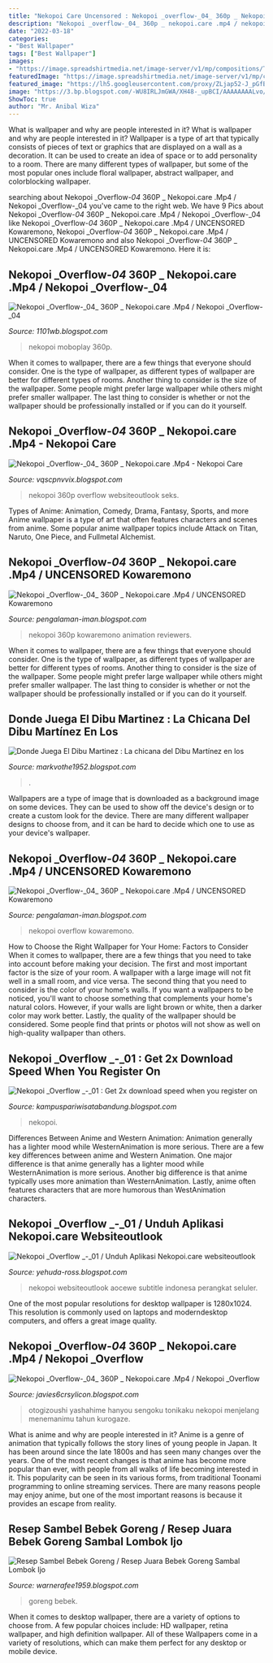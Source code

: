 ```yaml
---
title: "Nekopoi Care Uncensored : Nekopoi _overflow-_04_ 360p _ Nekopoi.care .mp4"
description: "Nekopoi _overflow-_04_ 360p _ nekopoi.care .mp4 / nekopoi _overflow"
date: "2022-03-18"
categories:
- "Best Wallpaper"
tags: ["Best Wallpaper"]
images:
- "https://image.spreadshirtmedia.net/image-server/v1/mp/compositions/T813A645PA3803PT17X58Y44D174990559S100/views/1,width=378,height=378,backgroundColor=F2F2F2/ayaneko-poikaystaevae.jpg"
featuredImage: "https://image.spreadshirtmedia.net/image-server/v1/mp/compositions/T813A645PA3803PT17X58Y44D174990559S100/views/1,width=378,height=378,backgroundColor=F2F2F2/ayaneko-poikaystaevae.jpg"
featured_image: "https://lh5.googleusercontent.com/proxy/ZLjap52-J_pGfBbUWZGixn6bt91gpYuptaUCmDNZruJ8NU9IJ-PSRw8MY9i-0FWFWL-FtpH0wkY8rkLtCkPFu9iCvYnFPmCj614SNW5Wc4OWTRo3Llrd_zfabTk63oM4khjoeDJ36ZUMBdf00uSDkoEaq1oltyEZZLxg1Dmoxt_AO8ckDOOQgt-O0QbE7L7KV89sf_FAVvji2u_6ESUx7Jfy=w1200-h630-p-k-no-nu"
image: "https://3.bp.blogspot.com/-WU8IRLJmGWA/XH48-_upBCI/AAAAAAAALvo/c9rtj9EE01cxpyOLRdxbdzLVBVI1kWuEQCLcBGAs/s1600/pm8_poi.jpg"
ShowToc: true
author: "Mr. Anibal Wiza"
---
```



What is wallpaper and why are people interested in it?
What is wallpaper and why are people interested in it?
Wallpaper is a type of art that typically consists of pieces of text or graphics that are displayed on a wall as a decoration. It can be used to create an idea of space or to add personality to a room. There are many different types of wallpaper, but some of the most popular ones include floral wallpaper, abstract wallpaper, and colorblocking wallpaper.

	

		
searching about Nekopoi _Overflow-_04_ 360P _ Nekopoi.care .Mp4 / Nekopoi _Overflow-_04 you've came to the right web. We have 9 Pics about Nekopoi _Overflow-_04_ 360P _ Nekopoi.care .Mp4 / Nekopoi _Overflow-_04 like Nekopoi _Overflow-_04_ 360P _ Nekopoi.care .Mp4 / UNCENSORED Kowaremono, Nekopoi _Overflow-_04_ 360P _ Nekopoi.care .Mp4 / UNCENSORED Kowaremono and also Nekopoi _Overflow-_04_ 360P _ Nekopoi.care .Mp4 / UNCENSORED Kowaremono. Here it is:
		
    
## Nekopoi _Overflow-_04_ 360P _ Nekopoi.care .Mp4 / Nekopoi _Overflow-_04

<img loading=lazy src="https://lh5.googleusercontent.com/proxy/R13tWIJ4Rel_hDVJGQMTO5RcWABJxydOI2h8AoCaWhwk4EJKqIrJoDFAu1CuB5kSf6wEofTY-LiJW9Sr-IwjWfbtXUQ1xUaNxNm-IjAbJzKmZY6qkXbRChrXRg=s0-d" onerror="this.onerror=null;this.src='https://tse1.mm.bing.net/th?id=OIP.-Brt165XeaiUfKwV8HwFPAAAAA&amp;pid=15.1';" alt="Nekopoi _Overflow-_04_ 360P _ Nekopoi.care .Mp4 / Nekopoi _Overflow-_04">

_Source: 1101wb.blogspot.com_

>nekopoi moboplay 360p. 

	

When it comes to wallpaper, there are a few things that everyone should consider. One is the type of wallpaper, as different types of wallpaper are better for different types of rooms. Another thing to consider is the size of the wallpaper. Some people might prefer large wallpaper while others might prefer smaller wallpaper. The last thing to consider is whether or not the wallpaper should be professionally installed or if you can do it yourself.

    
## Nekopoi _Overflow-_04_ 360P _ Nekopoi.care .Mp4 - Nekopoi Care

<img loading=lazy src="https://image.spreadshirtmedia.net/image-server/v1/mp/compositions/T813A645PA3803PT17X58Y44D174990559S100/views/1,width=378,height=378,backgroundColor=F2F2F2/ayaneko-poikaystaevae.jpg" onerror="this.onerror=null;this.src='https://tse3.mm.bing.net/th?id=OIP.CDekGtyKt984Xmcd7wh_BwAAAA&amp;pid=15.1';" alt="Nekopoi _Overflow-_04_ 360P _ Nekopoi.care .Mp4 - Nekopoi Care">

_Source: vqscpnvvix.blogspot.com_

>nekopoi 360p overflow websiteoutlook seks. 

	

Types of Anime: Animation, Comedy, Drama, Fantasy, Sports, and more
Anime wallpaper is a type of art that often features characters and scenes from anime. Some popular anime wallpaper topics include Attack on Titan, Naruto, One Piece, and Fullmetal Alchemist.

    
## Nekopoi _Overflow-_04_ 360P _ Nekopoi.care .Mp4 / UNCENSORED Kowaremono

<img loading=lazy src="https://1.bp.blogspot.com/-oYt7oQ8wgqw/XkgADdmqRlI/AAAAAAAAOhc/voCbK5TeFCEW5mYfKZRwyTQpwPUi5KMIgCLcBGAsYHQ/w1200-h630-p-k-no-nu/IR5_poi.jpg" onerror="this.onerror=null;this.src='https://tse4.mm.bing.net/th?id=OIP.fTXDaQiY-CfEvvHJ2u6paQHaD4&amp;pid=15.1';" alt="Nekopoi _Overflow-_04_ 360P _ Nekopoi.care .Mp4 / UNCENSORED Kowaremono">

_Source: pengalaman-iman.blogspot.com_

>nekopoi 360p kowaremono animation reviewers. 

	

When it comes to wallpaper, there are a few things that everyone should consider. One is the type of wallpaper, as different types of wallpaper are better for different types of rooms. Another thing to consider is the size of the wallpaper. Some people might prefer large wallpaper while others might prefer smaller wallpaper. The last thing to consider is whether or not the wallpaper should be professionally installed or if you can do it yourself.

    
## Donde Juega El Dibu Martinez : La Chicana Del Dibu Martínez En Los

<img loading=lazy src="https://diarioprimeralinea.com.ar/wp-content/uploads/2021/07/dibu-negro_416x234.jpg" onerror="this.onerror=null;this.src='https://tse3.mm.bing.net/th?id=OIP.YVWg0ZEFMf5pFFwQUQJlugHaEK&amp;pid=15.1';" alt="Donde Juega El Dibu Martinez : La chicana del Dibu Martínez en los">

_Source: markvothe1952.blogspot.com_

>. 

	

Wallpapers are a type of image that is downloaded as a background image on some devices. They can be used to show off the device's design or to create a custom look for the device. There are many different wallpaper designs to choose from, and it can be hard to decide which one to use as your device's wallpaper.

    
## Nekopoi _Overflow-_04_ 360P _ Nekopoi.care .Mp4 / UNCENSORED Kowaremono

<img loading=lazy src="https://3.bp.blogspot.com/-WU8IRLJmGWA/XH48-_upBCI/AAAAAAAALvo/c9rtj9EE01cxpyOLRdxbdzLVBVI1kWuEQCLcBGAs/s1600/pm8_poi.jpg" onerror="this.onerror=null;this.src='https://tse4.mm.bing.net/th?id=OIP.2F_qtxoFUMZQibeD6tN-BAHaEJ&amp;pid=15.1';" alt="Nekopoi _Overflow-_04_ 360P _ Nekopoi.care .Mp4 / UNCENSORED Kowaremono">

_Source: pengalaman-iman.blogspot.com_

>nekopoi overflow kowaremono. 

	

How to Choose the Right Wallpaper for Your Home: Factors to Consider
When it comes to wallpaper, there are a few things that you need to take into account before making your decision. The first and most important factor is the size of your room. A wallpaper with a large image will not fit well in a small room, and vice versa. 
The second thing that you need to consider is the color of your home's walls. If you want a wallpapers to be noticed, you'll want to choose something that complements your home's natural colors. However, if your walls are light brown or white, then a darker color may work better. 
Lastly, the quality of the wallpaper should be considered. Some people find that prints or photos will not show as well on high-quality wallpaper than others.

    
## Nekopoi _Overflow _-_01 : Get 2x Download Speed When You Register On

<img loading=lazy src="https://camo.githubusercontent.com/26c8578edb8ab64d79cdfc443ed18b88ef70d5c610236c7da33c8a84c1ba3eeb/68747470733a2f2f7265706f7274732d696d672e616467756172642e636f6d2f484671335435362e706e67" onerror="this.onerror=null;this.src='https://tse1.mm.bing.net/th?id=OIP.nlUKIzT-s-Ub7jlLKWpHOQHaNK&amp;pid=15.1';" alt="Nekopoi _Overflow _-_01 : Get 2x download speed when you register on">

_Source: kampuspariwisatabandung.blogspot.com_

>nekopoi. 

	

Differences Between Anime and Western Animation: Animation generally has a lighter mood while WesternAnimation is more serious.
There are a few key differences between anime and Western Animation. One major difference is that anime generally has a lighter mood while WesternAnimation is more serious. Another big difference is that anime typically uses more animation than WesternAnimation. Lastly, anime often features characters that are more humorous than WestAnimation characters.

    
## Nekopoi _Overflow _-_01 / Unduh Aplikasi Nekopoi.care Websiteoutlook

<img loading=lazy src="https://lh5.googleusercontent.com/proxy/LCfuaEy3frUNNmgIbQIpJORGgPL1ARoaPQs71bHyzEgYJ8WjKgOw2zjfuWNpJ8Hp88Zc_i7vdPLBIB0xB7Yzp3eKI7tC09djAcziJYipKNbHIlyfDldvVCijkxFBjfC-Haf0_M_tOUFU3A3bFkvQrVXDJP5dn4dqV2MBjXDvQ-mDfcegQNUoPw1C2Q=w1200-h630-p-k-no-nu" onerror="this.onerror=null;this.src='https://tse3.mm.bing.net/th?id=OIP.hwvoYkS8o-rBRKK6VHeqjwHaFg&amp;pid=15.1';" alt="Nekopoi _Overflow _-_01 / Unduh Aplikasi Nekopoi.care websiteoutlook">

_Source: yehuda-ross.blogspot.com_

>nekopoi websiteoutlook aocewe subtitle indonesa perangkat seluler. 

	

One of the most popular resolutions for desktop wallpaper is 1280x1024. This resolution is commonly used on laptops and moderndesktop computers, and offers a great image quality.

    
## Nekopoi _Overflow-_04_ 360P _ Nekopoi.care .Mp4 / Nekopoi _Overflow

<img loading=lazy src="https://i0.wp.com/www.animebatch.id/wp-content/uploads/2020/10/Hanyou-no-Yashahime-Sengoku-Otogizoushi.jpg?quality=" onerror="this.onerror=null;this.src='https://tse4.mm.bing.net/th?id=OIP.o01a_055SlvbD8y7wXg9nQHaED&amp;pid=15.1';" alt="Nekopoi _Overflow-_04_ 360P _ Nekopoi.care .Mp4 / Nekopoi _Overflow">

_Source: javies6crsylicon.blogspot.com_

>otogizoushi yashahime hanyou sengoku tonikaku nekopoi menjelang menemanimu tahun kurogaze. 

	

What is anime and why are people interested in it?
Anime is a genre of animation that typically follows the story lines of young people in Japan. It has been around since the late 1800s and has seen many changes over the years. One of the most recent changes is that anime has become more popular than ever, with people from all walks of life becoming interested in it. This popularity can be seen in its various forms, from traditional Toonami programming to online streaming services. There are many reasons people may enjoy anime, but one of the most important reasons is because it provides an escape from reality.

    
## Resep Sambel Bebek Goreng / Resep Juara Bebek Goreng Sambal Lombok Ijo

<img loading=lazy src="https://lh5.googleusercontent.com/proxy/ZLjap52-J_pGfBbUWZGixn6bt91gpYuptaUCmDNZruJ8NU9IJ-PSRw8MY9i-0FWFWL-FtpH0wkY8rkLtCkPFu9iCvYnFPmCj614SNW5Wc4OWTRo3Llrd_zfabTk63oM4khjoeDJ36ZUMBdf00uSDkoEaq1oltyEZZLxg1Dmoxt_AO8ckDOOQgt-O0QbE7L7KV89sf_FAVvji2u_6ESUx7Jfy=w1200-h630-p-k-no-nu" onerror="this.onerror=null;this.src='https://tse2.mm.bing.net/th?id=OIP.mpaX2ZVjIFIodbVS5uC8SgHaDt&amp;pid=15.1';" alt="Resep Sambel Bebek Goreng / Resep Juara Bebek Goreng Sambal Lombok Ijo">

_Source: warnerafee1959.blogspot.com_

>goreng bebek. 

	

When it comes to desktop wallpaper, there are a variety of options to choose from. A few popular choices include: HD wallpaper, retina wallpaper, and high definition wallpaper. All of these Wallpapers come in a variety of resolutions, which can make them perfect for any desktop or mobile device. 

